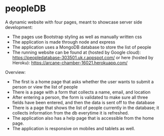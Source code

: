 # peopleDB

A dynamic website with four pages, meant to showcase server side development:
 - The pages use Bootstrap styling as well as manually written css
 - The application is made through node and express
 - The application uses a MongoDB database to store the list of people
 - The running website can be found at (hosted by Google cloud): https://peopledatabase-303501.uk.r.appspot.com/
 or here (hosted by Heroku): https://arcane-chamber-16021.herokuapp.com/
 
 
 Overview:
 - The first is a home page that asks whether the user wants to submit a person or view the list of people
 - There is a page with a form that collects a name, email, and location
 - After entering a person, the form is validated to make sure all three fields have been entered, and then the data is sent off to the database
 - There is a page that shows the list of people currently in the database; it collects information from the db everytime it is refreshed.
 - The application also has a help page that is accessible from the home page.
 - The application is responsive on mobiles and tablets as well. 
 
 
 
 
